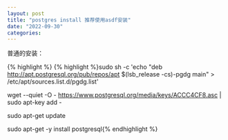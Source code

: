```yaml
---
layout: post
title: "postgres install 推荐使用asdf安装"
date: "2022-09-30"
categories: 
---
```

<div>普通的安装：</div>

{% highlight %}
{% highlight %}sudo sh -c &#39;echo &quot;deb http://apt.postgresql.org/pub/repos/apt $(lsb_release -cs)-pgdg main&quot; &gt; /etc/apt/sources.list.d/pgdg.list&#39;

wget --quiet -O - https://www.postgresql.org/media/keys/ACCC4CF8.asc | sudo apt-key add -

sudo apt-get update

sudo apt-get -y install postgresql{% endhighlight %}

